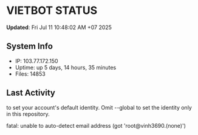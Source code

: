 # VIETBOT STATUS
**Updated**: Fri Jul 11 10:48:02 AM +07 2025

## System Info
- IP: 103.77.172.150
- Uptime: up 5 days, 14 hours, 35 minutes
- Files: 14853

## Last Activity

to set your account's default identity.
Omit --global to set the identity only in this repository.

fatal: unable to auto-detect email address (got 'root@vinh3690.(none)')
